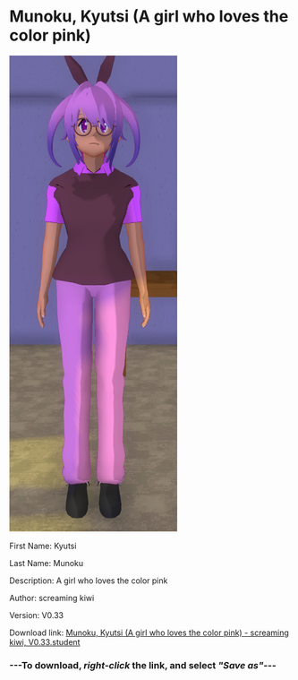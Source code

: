 # Munoku, Kyutsi (A girl who loves the color pink)

<img src = "https://raw.githubusercontent.com/Arbiter1223/Daigaku-Gurashi-Custom-Students/master/Students/Files/Munoku%2C%20Kyutsi%20(A%20girl%20who%20loves%20the%20color%20pink).png">

First Name: Kyutsi

Last Name: Munoku

Description: A girl who loves the color pink

Author: screaming kiwi

Version: V0.33

Download link: <a href="https://raw.githubusercontent.com/Arbiter1223/Daigaku-Gurashi-Custom-Students/master/Students/Files/Munoku%2C%20Kyutsi%20(A%20girl%20who%20loves%20the%20color%20pink)%20-%20screaming%20kiwi%2C%20V0.33.student">Munoku, Kyutsi (A girl who loves the color pink) - screaming kiwi, V0.33.student</a>

### ---**To download, _right-click_ the link, and select _"Save as"_**---
